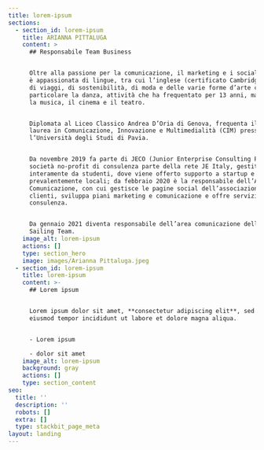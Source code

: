 ```yaml
---
title: lorem-ipsum
sections:
  - section_id: lorem-ipsum
    title: ARIANNA PITTALUGA
    content: >
      ## Responsabile Team Business


      Oltre alla passione per la comunicazione, il marketing e i social media,
      è appassionata di lingue, tra cui l’inglese (certificato Cambridge C1), e
      di viaggi, di sostenibilità, di moda e delle varie forme d’arte come in
      particolare la danza, attività che ha frequentato per 13 anni, ma anche
      la musica, il cinema e il teatro.


      Diplomata al Liceo Classico Andrea D’Oria di Genova, frequenta il corso di
      laurea in Comunicazione, Innovazione e Multimedialità (CIM) presso
      l’Università degli Studi di Pavia.


      Da novembre 2019 fa parte di JECO (Junior Enterprise Consulting Pavia),
      società no-profit di consulenza parte della rete JE Italy, gestita
      interamente da studenti, dove viene offerto supporto a startup e aziende
      prevalentemente locali; da febbraio 2020 è la responsabile dell’Area
      Comunicazione, con cui gestisce le pagine social dell’associazione e dei
      clienti, sviluppa piani marketing e comunicazione e offre servizio di
      consulenza.


      Da gennaio 2021 diventa responsabile dell’area comunicazione dell'UniPV
      Sailing Team.
    image_alt: lorem-ipsum
    actions: []
    type: section_hero
    image: images/Arianna Pittaluga.jpeg
  - section_id: lorem-ipsum
    title: lorem-ipsum
    content: >-
      ## Lorem ipsum


      Lorem ipsum dolor sit amet, **consectetur adipiscing elit**, sed do
      eiusmod tempor incididunt ut labore et dolore magna aliqua.


      - Lorem ipsum

      - dolor sit amet
    image_alt: lorem-ipsum
    background: gray
    actions: []
    type: section_content
seo:
  title: ''
  description: ''
  robots: []
  extra: []
  type: stackbit_page_meta
layout: landing
---
```

